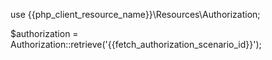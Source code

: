 use {{php_client_resource_name}}\Resources\Authorization;

$authorization = Authorization::retrieve('{{fetch_authorization_scenario_id}}');
